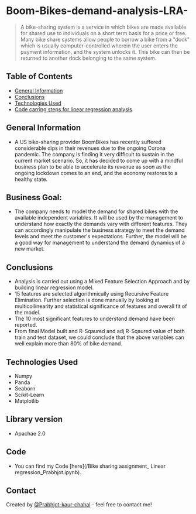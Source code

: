 # Boom-Bikes-demand-analysis-LRA-
> A bike-sharing system is a service in which bikes are made available for shared use to individuals on a short term basis for a price or free. Many bike share systems allow people to borrow a bike from a "dock" which is usually computer-controlled wherein the user enters the payment information, and the system unlocks it. This bike can then be returned to another dock belonging to the same system.

## Table of Contents
* [General Information](#general-information)
* [Conclusions](#conclusions)
* [Technologies Used](#technologies-used)
* [Code carring steps for linear regression analysis](#code)

## General Information
- A US bike-sharing provider BoomBikes has recently suffered considerable dips in their revenues due to the ongoing Corona pandemic. The company is finding it very difficult to sustain in the current market scenario. So, it has decided to come up with a mindful business plan to be able to accelerate its revenue as soon as the ongoing lockdown comes to an end, and the economy restores to a healthy state.
## Business Goal: 
- The company needs to model the demand for shared bikes with the available independent variables. It will be used by the management to understand how exactly the demands vary with different features. They can accordingly manipulate the business strategy to meet the demand levels and meet the customer's expectations. Further, the model will be a good way for management to understand the demand dynamics of a new market.

## Conclusions
- Analysis is carried out using a Mixed Feature Selection Approach and by building linear regression model.
- 15 features are selected algorithmically using Recursive Feature Elimination. Further selection is done manually by looking at multicollinearity and statistical significance of features and overall fit of the model.
- The 10 most significant features to understand demand have been reported.
- From final Model built and R-Sqaured and adj R-Sqaured value of both train and test dataset, we could conclude that the above variables can well explain more than 80% of bike demand.


## Technologies Used
- Numpy
- Panda
- Seaborn
- Scikit-Learn
- Matplotlib

## Library version
- Apachae 2.0

## Code 
- You can find my Code [here](/Bike sharing assignment_ Linear regression_Prabhjot.ipynb).


## Contact
Created by [@Prabhjot-kaur-chahal](https://github.com/Prabhjot-kaur-chahal) - feel free to contact me!
